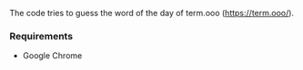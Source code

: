 The code tries to guess the word of the day of term.ooo (https://term.ooo/).

### Requirements

- Google Chrome
